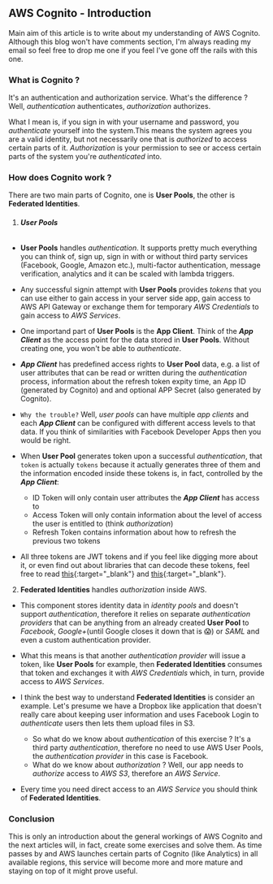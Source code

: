 ## AWS Cognito - Introduction

Main aim of this article is to write about my understanding of AWS Cognito. Although this blog won't have comments section, I'm always reading my email so feel free to drop me one if you feel I've gone off the rails with this one.

### What is Cognito ? 
It's an authentication and authorization service. What's the difference ? Well, *authentication* authenticates, *authorization* authorizes. 

What I mean is, if you sign in with your username and password, you *authenticate* yourself into the system.This means the system agrees you are a valid identity, but not necessarily one that is *authorized* to access certain parts of it. *Authorization* is your permission to see or access certain parts of the system you're *authenticated* into.

### How does Cognito work ? 

There are two main parts of Cognito, one is **User Pools**, the other is **Federated Identities**. 

1. ###### **User Pools**
  - **User Pools** handles *authentication*. It supports pretty much everything you can think of, sign up, sign in with or without third party services (Facebook, Google, Amazon etc.), multi-factor authentication, message verification, analytics and it can be scaled with lambda triggers.   

  - Any successful signin attempt with **User Pools** provides *tokens* that you can use either to gain access in your server side app, gain access to AWS API Gateway or exchange them for temporary *AWS Credentials* to gain access to *AWS Services*.

  - One importand part of **User Pools** is the **App Client**. Think of the _**App Client**_ as the access point for the data stored in **User Pools**. Without creating one, you won't be able to *authenticate*. 

  - _**App Client**_ has predefined access rights to **User Pool** data, e.g. a list of user attributes that can be read or written during the *authentication* process, information about the refresh token expity time, an App ID (generated by Cognito) and and optional APP Secret (also generated by Cognito). 

  - `Why the trouble?` Well, *user pools* can have multiple *app clients* and each _**App Client**_ can be configured with different access levels to that data. If you think of similarities with Facebook Developer Apps then you would be right. 

  - When **User Pool** generates token upon a successful *authentication*, that `token` is actually `tokens` because it actually generates three of them and the information encoded inside these tokens is, in fact, controlled by the _**App Client**_:
    - ID Token will only contain user attributes the _**App Client**_ has access to
    - Access Token will only contain information about the level of access the user is entitled to (think *authorization*)
    - Refresh Token contains information about how to refresh the previous two tokens

  - All three tokens are JWT tokens and if you feel like digging more about it, or even find out about libraries that can decode these tokens, feel free to read [this](https://openid.net/specs/openid-connect-core-1_0.html){:target="_blank"} and [this](https://openid.net/developers/jwt/){:target="_blank"}.

2. **Federated Identities** handles *authorization* inside AWS. 
  - This component stores identity data in *identity pools* and doesn't support *authentication*, therefore it relies on separate *authentication providers* that can be anything from an already created **User Pool** to *Facebook*, *Google+*(until Google closes it down that is :scream:) or *SAML* and even a custom authentication provider. 

  - What this means is that another *authentication provider* will issue a token, like **User Pools** for example, then **Federated Identities** consumes that token and exchanges it with *AWS Credentials* which, in turn, provide access to *AWS Services*. 

  - I think the best way to understand **Federated Identities** is consider an example. Let's presume we have a Dropbox like application that doesn't really care about keeping user information and uses Facebook Login to *authenticate* users then lets them upload files in S3. 

    - So what do we know about *authentication* of this exercise ? It's a third party *authentication*, therefore no need to use AWS User Pools, the *authentication provider* in this case is Facebook.  
    - What do we know about *authorization* ? Well, our app needs to *authorize* access to *AWS S3*, therefore an *AWS Service*. 

  - Every time you need direct access to an *AWS Service* you should think of **Federated Identities**.


### Conclusion
This is only an introduction about the general workings of AWS Cognito and the next articles will, in fact, create some exercises and solve them. As time passes by and AWS launches certain parts of Cognito (like Analytics) in all available regions, this service will become more and more mature and staying on top of it might prove useful. 

  
